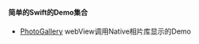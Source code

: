 #### 简单的Swift的Demo集合

- [PhotoGallery](http://coderzsq.github.io/2017/01/11/Native%E7%9B%B8%E7%89%87%E5%BA%93%E4%B8%8EJS%E8%BF%9B%E8%A1%8C%E7%AE%80%E5%8D%95%E4%BA%A4%E4%BA%92/) webView调用Native相片库显示的Demo
